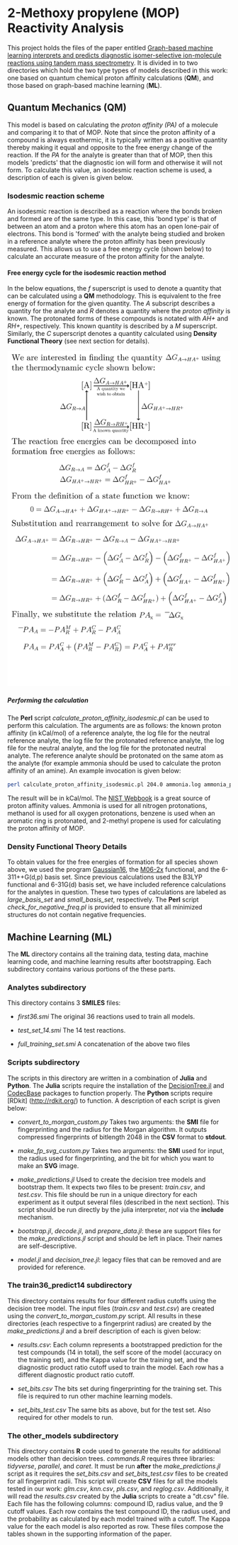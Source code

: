 # 2-Methoxy propylene (MOP) Reactivity Analysis

This project holds the files of the paper entitled [Graph-based machine learning interprets and predicts diagnostic isomer-selective ion-molecule reactions using tandem mass spectrometry](https://chemrxiv.org/articles/Graph_Based_Machine_Learning_Interprets_Diagnostic_Isomer-Selective_Ion-Molecule_Reactions_in_Tandem_Mass_Spectrometry/11466183). It is divided in to two directories which hold the two type types of models described in this work: one based on quantum chemical proton affinity calculations (**QM**), and those based on graph-based machine learning (**ML**).

## Quantum Mechanics (QM)

This model is based on calculating the *proton affinity (PA)* of a molecule and comparing it to that of MOP. Note that since the proton affinity of a compound is always exothermic, it is typically written as a positive quantity thereby making it equal and opposite to the free energy change of the reaction. If the *PA* for the analyte is greater than that of MOP, then this models 'predicts' that the diagnostic ion will form and otherwise it will not form. To calculate this value, an isodesmic reaction scheme is used, a description of each is given is given below.

### Isodesmic reaction scheme

An isodesmic reaction is described as a reaction where the bonds broken and formed are of the same type. In this case, this 'bond type' is that of between an atom and a proton where this atom has an open lone-pair of electrons. This bond is 'formed' with the analyte being studied and broken in a reference analyte where the proton affinity has been previously measured. This allows us to use a free energy cycle (shown below) to calculate an accurate measure of the proton affinity for the analyte.

#### Free energy cycle for the isodesmic reaction method

In the below equations, the *f* superscript is used to denote a quantity that can be calculated using a **QM** methodology. This is equivalent to the free energy of formation for the given quantity. The *A* subscript describes a quantity for the analyte and *R* denotes a quantity where the *proton affinity* is known. The protonated forms of these compounds is notated with *AH+* and *RH+*, respectively. This known quantity is described by a *M* superscript. Similarly, the *C* superscript denotes a quantity calculated using **Density Functional Theory** (see next section for details).

![Thermodynamic energy cycle](thermodynamic_free_cycle.svg)

##### Performing the calculation

The **Perl** script *calculate_proton_affinity_isodesmic.pl* can be used to perform this calculation. The arguments are as follows: the known proton affinity (in kCal/mol) of a reference analyte, the log file for the neutral reference analyte, the log file for the protonated reference analyte, the log file for the neutral analyte, and the log file for the protonated neutral analyte. The reference analyte should be protonated on the same atom as the analyte (for example ammonia should be used to calculate the proton affinity of an amine). An example invocation is given below:

```bash
perl calculate_proton_affinity_isodesmic.pl 204.0 ammonia.log ammonia_p.log 01.log 01_p.log
```

The result will be in kCal/mol. The [NIST Webbook](https://webbook.nist.gov/) is a great source of proton affinity values. Ammonia is used for all nitrogen protonations, methanol is used for all oxygen protonations, benzene is used when an aromatic ring is protonated, and 2-methyl propene is used for calculating the proton affinity of MOP.

### Density Functional Theory Details

To obtain values for the free energies of formation for all species shown above, we used the program [Gaussian16](http://gaussian.com/), the [M06-2x](https://en.wikipedia.org/wiki/Minnesota_functionals) functional, and the 6-311++G(d,p) basis set. Since previous calculations used the B3LYP functional and 6-31G(d) basis set, we have included reference calculations for the analytes in question. These two types of calculations are labeled as *large_basis_set* and *small_basis_set*, respectively. The **Perl** script *check_for_negative_freq.pl* is provided to ensure that all minimized structures do not contain negative frequencies.

## Machine Learning (ML)

The **ML** directory contains all the training data, testing data, machine learning code, and machine learning results after bootstrapping. Each subdirectory contains various portions of the these parts.

### Analytes subdirectory

This directory contains 3 **SMILES** files:

- *first36.smi* The original 36 reactions used to train all models.

- *test_set_14.smi* The 14 test reactions.

- *full_training_set.smi* A concatenation of the above two files

### Scripts subdirectory

The scripts in this directory are written in a combination of **Julia** and **Python**. The **Julia** scripts require the installation of the [DecisionTree.jl](https://github.com/bensadeghi/DecisionTree.jl) and [CodecBase](https://github.com/bicycle1885/CodecBase.jl) packages to function properly. The **Python** scripts require [RDkit] (http://rdkit.org/) to function. A description of each script is given below:

- *convert_to_morgan_custom.py* Takes two arguments: the **SMI** file for fingerprinting and the radius for the Morgan algorithm. It outputs compressed fingerprints of bitlength 2048 in the **CSV** format to **stdout**.

- *make_fp_svg_custom.py* Takes two arguments: the **SMI** used for input, the radius used for fingerprinting, and the bit for which you want to make an **SVG** image.

- *make_predictions.jl* Used to create the decision tree models and bootstrap them. It expects two files to be present: *train.csv*, and *test.csv*. This file should be run in a unique directory for each experiment as it output several files (described in the next section). This script should be run directly by the julia interpreter, *not* via the **include** mechanism.

- *bootstrap.jl*, *decode.jl*, and *prepare_data.jl*: these are support files for the *make_predictions.jl* script and should be left in place. Their names are self-descriptive.

- *model.jl* and *decision_tree.jl*: legacy files that can be removed and are provided for reference.

### The train36_predict14 subdirectory

This directory contains results for four different radius cutoffs using the decision tree model. The input files (*train.csv* and *test.csv*) are created using the *convert_to_morgan_custom.py* script. All results in these directories (each respective to a fingerprint radius) are created by the *make_predictions.jl* and a breif description of each is given below:

- *results.csv*: Each column represents a bootstrapped prediction for the test compounds (14 in total), the self score of the model (accuracy on the training set), and the Kappa value for the training set, and the diagnostic product ratio cutoff used to train the model. Each row has a different diagnostic product ratio cutoff.

- *set_bits.csv* The bits set during fingerprinting for the training set. This file is required to run other machine learning models.

- *set_bits_test.csv* The same bits as above, but for the test set. Also required for other models to run.

### The other_models subdirectory

This directory contains **R** code used to generate the results for additional models other than decision trees. *commands.R* requires three libraries: *tidyverse*, *parallel*, and *caret*. It must be run **after** the *make_predictions.jl* script as it requires the *set_bits.csv*  and *set_bits_test.csv* files to be created for all fingerprint radii. This script will create **CSV** files for all the models tested in our work: *glm.csv*, *knn.csv*, *pls.csv*, and *reglog.csv*. Additionally, it will read the *results.csv* created by the **Julia** scripts to create a "dt.csv" file. Each file has the following columns: compound ID, radius value, and the 9 cutoff values. Each row contains the test compound ID, the radius used, and the probability as calculated by each model trained with a cutoff. The Kappa value for the each model is also reported as row. These files compose the tables shown in the supporting information of the paper.

